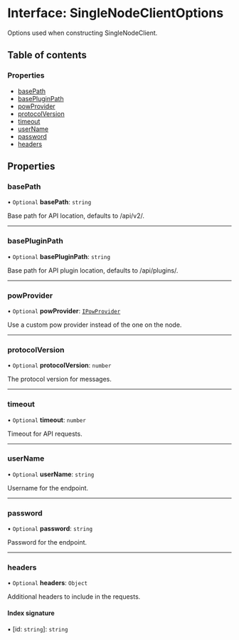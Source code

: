 # Interface: SingleNodeClientOptions

Options used when constructing SingleNodeClient.

## Table of contents

### Properties

- [basePath](SingleNodeClientOptions.md#basepath)
- [basePluginPath](SingleNodeClientOptions.md#basepluginpath)
- [powProvider](SingleNodeClientOptions.md#powprovider)
- [protocolVersion](SingleNodeClientOptions.md#protocolversion)
- [timeout](SingleNodeClientOptions.md#timeout)
- [userName](SingleNodeClientOptions.md#username)
- [password](SingleNodeClientOptions.md#password)
- [headers](SingleNodeClientOptions.md#headers)

## Properties

### basePath

• `Optional` **basePath**: `string`

Base path for API location, defaults to /api/v2/.

___

### basePluginPath

• `Optional` **basePluginPath**: `string`

Base path for API plugin location, defaults to /api/plugins/.

___

### powProvider

• `Optional` **powProvider**: [`IPowProvider`](IPowProvider.md)

Use a custom pow provider instead of the one on the node.

___

### protocolVersion

• `Optional` **protocolVersion**: `number`

The protocol version for messages.

___

### timeout

• `Optional` **timeout**: `number`

Timeout for API requests.

___

### userName

• `Optional` **userName**: `string`

Username for the endpoint.

___

### password

• `Optional` **password**: `string`

Password for the endpoint.

___

### headers

• `Optional` **headers**: `Object`

Additional headers to include in the requests.

#### Index signature

▪ [id: `string`]: `string`
